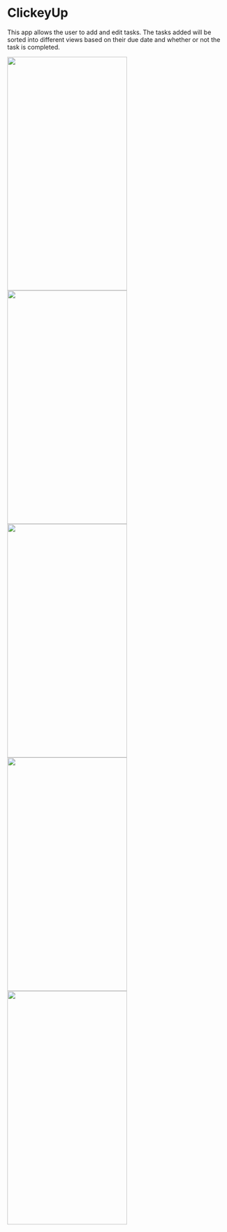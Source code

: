 # ClickeyUp

This app allows the user to add and edit tasks. The tasks added will be sorted into different views based on their due date and whether or not the task is completed. 

<img src="https://github.com/appteamcarolina/s23-academy-final-project-brynnedel/blob/e3baf6b989f8d3b0d977c7c7f91589f411f3dd34/1E002076-C3FF-416B-A12A-A1143B8A7B2C.jpeg" width="274" height="535">
<img src="https://github.com/appteamcarolina/s23-academy-final-project-brynnedel/blob/1c68fd084ddf0ec55b765026678dfe729861aa54/474C8B7E-5554-4BCC-A609-6EAED47892C6.jpeg" width="274" height="535">
<img src="https://github.com/appteamcarolina/s23-academy-final-project-brynnedel/blob/2eb791177d73ef0d43e2af99d0df95c3c126aaec/73CFDA45-DBF4-454A-AC19-F071D48CBD0C.jpeg" width="274" height="535">
<img src="https://github.com/appteamcarolina/s23-academy-final-project-brynnedel/blob/5fe77e6277451b3ce6ca67b2efd5c54442cb0f61/9C48DC49-B687-4E6A-BB06-64688D65D561.jpeg" width="274" height="535">
<img src="https://github.com/appteamcarolina/s23-academy-mp04-wordey-brynnedel/blob/ae63c17e9936051615aeb3a0288dd5a8264ca874/3835BDD6-F40B-4007-A9B3-0EA897F07E4E.jpeg" width="274" height="535">
